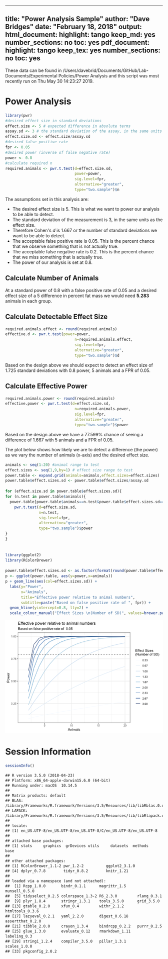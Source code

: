 
---
title: "Power Analysis Sample"
author: "Dave Bridges"
date: "February 18, 2018"
output:
  html_document:
    highlight: tango
    keep_md: yes
    number_sections: no
    toc: yes
  pdf_document:
    highlight: tango
    keep_tex: yes
    number_sections: no
    toc: yes
---



These data can be found in /Users/davebrid/Documents/GitHub/Lab-Documents/Experimental Policies/Power Analysis and this script was most recently run on Thu May 30 14:23:27 2019.

# Power Analysis


```r
library(pwr)
#desired effect size in standard deviations
effect.size <- 5 # expected difference in absolute terms
assay.sd <- 3 # the standard deviation of the assay, in the same units as the effect size
effect.size.sd <- effect.size/assay.sd
#desired false positive rate
fpr <- 0.05
#desired power (inverse of false negative rate)
power <- 0.8
#calculate required n
required.animals <- pwr.t.test(d=effect.size.sd,
                               power=power,
                               sig.level=fpr,
                               alternative="greater",
                               type="two.sample")$n
```

The assumptions set in this analysis are:

* The desired effect size is 5.  This is what we want to power our analysis to be able to detect.
* The standard deviation of the measurement is 3, in the same units as the effect size.
* Therefore Cohen's *d* is 1.667 or the number of standard deviations we want to be able to detect.
* The acceptable false positive rate is 0.05.  This is the percent chance that we observe something that is not actually true.
* The acceptable false negative rate is 0.2.  This is the percent chance that we miss something that is actually true.
* The power of our analysis is set at 0.8.

## Calculate Number of Animals

At a standard power of 0.8 with a false positive rate of 0.05 and a desired effect size of a 5 difference in percent fat mass we would need **5.283** animals in each group.

## Calculate Detectable Effect Size


```r
required.animals.effect <- round(required.animals)
effective.d <- pwr.t.test(power=power,
                               n=required.animals.effect,
                               sig.level=fpr,
                               alternative="greater",
                               type="two.sample")$d
```

Based on the design above we should expect to detect an effect size of 1.725 standard deviations with 0.8 power, 5 animals and a FPR of 0.05.

## Calculate Effective Power


```r
required.animals.power <- round(required.animals)
effective.power <- pwr.t.test(d=effect.size.sd,
                               n=required.animals.power,
                               sig.level=fpr,
                               alternative="greater",
                               type="two.sample")$power
```

Based on the design above we have a 77.599% chance of seeing a difference of 1.667 with 5 animals and a FPR of 0.05.

The plot below shows how likely we are to detect a difference (the power) as we vary the number of animals (x-axis) and the desired effect size.


```r
animals <- seq(1:20) #animal range to test
effect.sizes <- seq(1,9,by=1) # effect size range to test
power.table <- expand.grid(animals=animals,effect.sizes=effect.sizes)
power.table$effect.sizes.sd <- power.table$effect.sizes/assay.sd

for (effect.size.sd in power.table$effect.sizes.sd){
for (n.test in power.table$animals){
  power.table[power.table$animals==n.test&power.table$effect.sizes.sd==effect.size.sd,'power'] <- 
    pwr.t.test(d=effect.size.sd,
               n=n.test,
               sig.level=fpr,
               alternative="greater",
               type="two.sample")$power
}
}


library(ggplot2)
library(RColorBrewer)

power.table$effect.sizes.sd <- as.factor(format(round(power.table$effect.sizes.sd,2),nsmall=2))
p <- ggplot(power.table, aes(y=power,x=animals))
p + geom_line(aes(col=effect.sizes.sd)) +
  labs(y="Power",
       x="Animals",
       title="Effective power relative to animal numbers",
       subtitle=paste("Based on false positive rate of ", fpr)) +
  geom_hline(yintercept=0.8, lty=2) + 
  scale_colour_manual("Effect Sizes \n(Number of SD)", values=brewer.pal(10,'Blues'))
```

![](figures/effect-size-plot-1.png)<!-- -->

# Session Information


```r
sessionInfo()
```

```
## R version 3.5.0 (2018-04-23)
## Platform: x86_64-apple-darwin15.6.0 (64-bit)
## Running under: macOS  10.14.5
## 
## Matrix products: default
## BLAS: /Library/Frameworks/R.framework/Versions/3.5/Resources/lib/libRblas.0.dylib
## LAPACK: /Library/Frameworks/R.framework/Versions/3.5/Resources/lib/libRlapack.dylib
## 
## locale:
## [1] en_US.UTF-8/en_US.UTF-8/en_US.UTF-8/C/en_US.UTF-8/en_US.UTF-8
## 
## attached base packages:
## [1] stats     graphics  grDevices utils     datasets  methods   base     
## 
## other attached packages:
## [1] RColorBrewer_1.1-2 pwr_1.2-2          ggplot2_3.1.0     
## [4] dplyr_0.7.8        tidyr_0.8.2        knitr_1.21        
## 
## loaded via a namespace (and not attached):
##  [1] Rcpp_1.0.0       bindr_0.1.1      magrittr_1.5     munsell_0.5.0   
##  [5] tidyselect_0.2.5 colorspace_1.3-2 R6_2.3.0         rlang_0.3.1     
##  [9] plyr_1.8.4       stringr_1.3.1    tools_3.5.0      grid_3.5.0      
## [13] gtable_0.2.0     xfun_0.4         withr_2.1.2      htmltools_0.3.6 
## [17] lazyeval_0.2.1   yaml_2.2.0       digest_0.6.18    assertthat_0.2.0
## [21] tibble_2.0.0     crayon_1.3.4     bindrcpp_0.2.2   purrr_0.2.5     
## [25] glue_1.3.0       evaluate_0.12    rmarkdown_1.11   labeling_0.3    
## [29] stringi_1.2.4    compiler_3.5.0   pillar_1.3.1     scales_1.0.0    
## [33] pkgconfig_2.0.2
```
